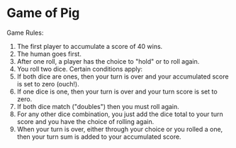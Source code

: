 # Game of Pig
Game Rules:
1) The first player to accumulate a score of 40 wins.
2) The human goes first.
3) After one roll, a player has the choice to "hold" or to roll again.
4) You roll two dice. Certain conditions apply:
5) If both dice are ones, then your turn is over and your accumulated score is set to zero (ouch!).
6) If one dice is one, then your turn is over and your turn score is set to zero.
7) If both dice match ("doubles") then you must roll again.
8) For any other dice combination, you just add the dice total to your turn score and you have the choice of rolling again.
9) When your turn is over, either through your choice or you rolled a one, then your turn sum is added to your accumulated score.
